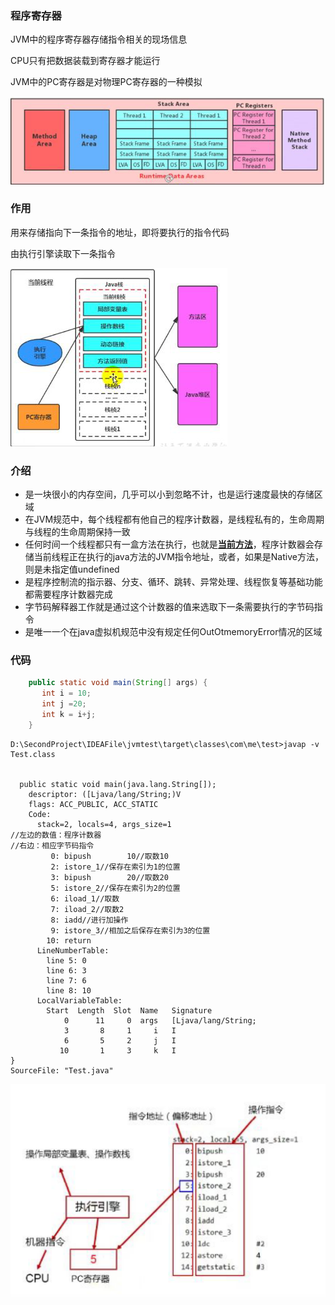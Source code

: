 ### 程序寄存器

JVM中的程序寄存器存储指令相关的现场信息

CPU只有把数据装载到寄存器才能运行

JVM中的PC寄存器是对物理PC寄存器的一种模拟

![](picc/程序计数器.png)



### 作用

用来存储指向下一条指令的地址，即将要执行的指令代码

由执行引擎读取下一条指令

![](picc/程序计算器作用.png)





### 介绍

- 是一块很小的内存空间，几乎可以小到忽略不计，也是运行速度最快的存储区域
- 在JVM规范中，每个线程都有他自己的程序计数器，是线程私有的，生命周期与线程的生命周期保持一致
- 任何时间一个线程都只有一盒方法在执行，也就是<u>**当前方法**</u>，程序计数器会存储当前线程正在执行的java方法的JVM指令地址，或者，如果是Native方法，则是未指定值undefined
- 是程序控制流的指示器、分支、循环、跳转、异常处理、线程恢复等基础功能都需要程序计数器完成
- 字节码解释器工作就是通过这个计数器的值来选取下一条需要执行的字节码指令
- 是唯一一个在java虚拟机规范中没有规定任何OutOtmemoryError情况的区域



### 代码

```java 
    public static void main(String[] args) {
       int i = 10;
       int j =20;
       int k = i+j;
    }
```



```xaml
D:\SecondProject\IDEAFile\jvmtest\target\classes\com\me\test>javap -v Test.class


  public static void main(java.lang.String[]);
    descriptor: ([Ljava/lang/String;)V
    flags: ACC_PUBLIC, ACC_STATIC
    Code:
      stack=2, locals=4, args_size=1
//左边的数值：程序计数器
//右边：相应字节码指令
         0: bipush        10//取数10
         2: istore_1//保存在索引为1的位置
         3: bipush        20//取数20
         5: istore_2//保存在索引为2的位置
         6: iload_1//取数
         7: iload_2//取数2
         8: iadd//进行加操作
         9: istore_3//相加之后保存在索引为3的位置
        10: return
      LineNumberTable:
        line 5: 0
        line 6: 3
        line 7: 6
        line 8: 10
      LocalVariableTable:
        Start  Length  Slot  Name   Signature
            0      11     0  args   [Ljava/lang/String;
            3       8     1     i   I
            6       5     2     j   I
           10       1     3     k   I
}
SourceFile: "Test.java"

```

![](picc/寄存器的图解.png)















